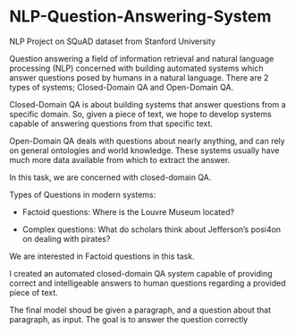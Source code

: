 # NLP-Question-Answering-System
NLP Project on SQuAD dataset from Stanford University

Question answering a field of information retrieval and natural language processing (NLP) concerned with building automated systems which answer questions posed by humans in a natural language. There are 2 types of systems; Closed-Domain QA and Open-Domain QA. 

Closed-Domain QA is about building systems that answer questions from a specific domain. So, given a piece of text, we hope to develop systems capable of answering questions from that specific text.  

Open-Domain QA deals with questions about nearly anything, and can rely on general ontologies and world knowledge. These systems usually have much more data available from which to extract the answer. 

In this task, we are concerned with closed-domain QA. 

Types of Questions in modern systems: 

* Factoid questions: Where is the Louvre Museum located? 

* Complex questions: What do scholars think about Jefferson’s posi4on on dealing with pirates? 

We are interested in Factoid questions in this task. 

I created an automated closed-domain QA system capable of providing correct and intelligeable answers to human questions regarding a provided piece of text. 

The final model shoud be given a paragraph, and a question about that paragraph, as input. The goal is to answer the question correctly 
